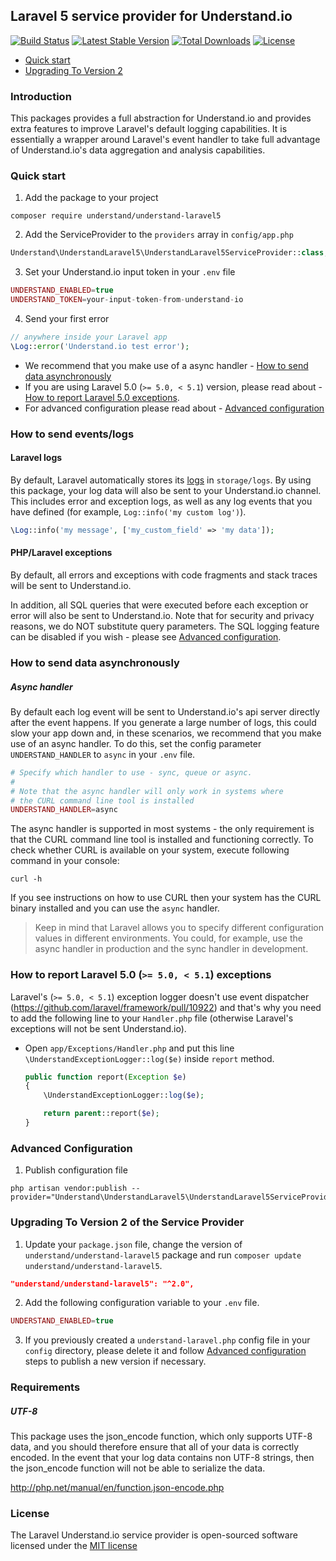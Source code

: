 ## Laravel 5 service provider for Understand.io

[![Build Status](https://api.travis-ci.org/understand/understand-laravel5.svg?branch=master)](https://api.travis-ci.org/understand/understand-laravel5.svg?branch=master)
[![Latest Stable Version](https://poser.pugx.org/understand/understand-laravel5/v/stable.svg)](https://packagist.org/packages/understand/understand-laravel5) 
[![Total Downloads](https://poser.pugx.org/understand/understand-laravel5/downloads)](https://packagist.org/packages/understand/understand-laravel5)
[![License](https://poser.pugx.org/understand/understand-laravel5/license.svg)](https://packagist.org/packages/understand/understand-laravel5)

- [Quick start](#quick-start)  
- [Upgrading To Version 2](#upgrading-to-version-2-of-the-service-provider)

### Introduction

This packages provides a full abstraction for Understand.io and provides extra features to improve Laravel's default logging capabilities. It is essentially a wrapper around Laravel's event handler to take full advantage of Understand.io's data aggregation and analysis capabilities.

### Quick start

1. Add the package to your project
    
```
composer require understand/understand-laravel5
```

2. Add the ServiceProvider to the `providers` array in `config/app.php`
  
```php
Understand\UnderstandLaravel5\UnderstandLaravel5ServiceProvider::class,
```

3. Set your Understand.io input token in your `.env` file
  
```php
UNDERSTAND_ENABLED=true
UNDERSTAND_TOKEN=your-input-token-from-understand-io
```

4. Send your first error

```php 
// anywhere inside your Laravel app
\Log::error('Understand.io test error');
```

- We recommend that you make use of a async handler - [How to send data asynchronously](#how-to-send-data-asynchronously)  
- If you are using Laravel 5.0 (`>= 5.0, < 5.1`) version, please read about - [How to report Laravel 5.0 exceptions](#how-to-report-laravel-50--50--51-exceptions).
- For advanced configuration please read about - [Advanced configuration](#advanced-configuration)


### How to send events/logs

#### Laravel logs
By default, Laravel automatically stores its [logs](http://laravel.com/docs/errors#logging) in `storage/logs`. By using this package, your log data will also be sent to your Understand.io channel. This includes error and exception logs, as well as any log events that you have defined (for example, `Log::info('my custom log')`).

```php 
\Log::info('my message', ['my_custom_field' => 'my data']);
```
#### PHP/Laravel exceptions
By default, all errors and exceptions with code fragments and stack traces will be sent to Understand.io. 

In addition, all SQL queries that were executed before each exception or error will also be sent to Understand.io. Note that for security and privacy reasons, we do NOT substitute query parameters. The SQL logging feature can be disabled if you wish -  please see [Advanced configuration](#advanced-configuration).

### How to send data asynchronously

##### Async handler
By default each log event will be sent to Understand.io's api server directly after the event happens. If you generate a large number of logs, this could slow your app down and, in these scenarios, we recommend that you make use of an async handler. To do this, set the config parameter `UNDERSTAND_HANDLER` to `async` in your `.env` file.

```php
# Specify which handler to use - sync, queue or async. 
# 
# Note that the async handler will only work in systems where 
# the CURL command line tool is installed
UNDERSTAND_HANDLER=async
```

The async handler is supported in most systems - the only requirement is that the CURL command line tool is installed and functioning correctly. To check whether CURL is available on your system, execute following command in your console:

```
curl -h
```

If you see instructions on how to use CURL then your system has the CURL binary installed and you can use the ```async``` handler.

> Keep in mind that Laravel allows you to specify different configuration values in different environments. You could, for example, use the async handler in production and the sync handler in development.

### How to report Laravel 5.0 (`>= 5.0, < 5.1`) exceptions 

Laravel's (`>= 5.0, < 5.1`) exception logger doesn't use event dispatcher (https://github.com/laravel/framework/pull/10922) and that's why you need to add the following line to your `Handler.php` file (otherwise Laravel's exceptions will not be sent Understand.io).

- Open `app/Exceptions/Handler.php` and put this line `\UnderstandExceptionLogger::log($e)` inside `report` method.
  
  ```php
  public function report(Exception $e)
  {
      \UnderstandExceptionLogger::log($e);

      return parent::report($e);
  }
  ```
 
 
### Advanced Configuration

1. Publish configuration file

```
php artisan vendor:publish --provider="Understand\UnderstandLaravel5\UnderstandLaravel5ServiceProvider"
```

### Upgrading To Version 2 of the Service Provider

1. Update your `package.json` file, change the version of `understand/understand-laravel5` package and run `composer update understand/understand-laravel5`.
```json
"understand/understand-laravel5": "^2.0",
```

2. Add the following configuration variable to your `.env` file.
```php
UNDERSTAND_ENABLED=true
```

3. If you previously created a `understand-laravel.php` config file in your `config` directory, please delete it and follow [Advanced configuration](#advanced-configuration) steps to publish a new version if necessary.

### Requirements 
##### UTF-8
This package uses the json_encode function, which only supports UTF-8 data, and you should therefore ensure that all of your data is correctly encoded. In the event that your log data contains non UTF-8 strings, then the json_encode function will not be able to serialize the data.

http://php.net/manual/en/function.json-encode.php

### License

The Laravel Understand.io service provider is open-sourced software licensed under the [MIT license](http://opensource.org/licenses/MIT)
